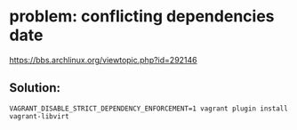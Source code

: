 # problem: conflicting dependencies date
https://bbs.archlinux.org/viewtopic.php?id=292146

## Solution:
```
VAGRANT_DISABLE_STRICT_DEPENDENCY_ENFORCEMENT=1 vagrant plugin install vagrant-libvirt
```
